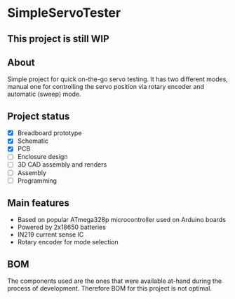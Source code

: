 # SimpleServoTester

## This project is still WIP

## About
Simple project for quick on-the-go servo testing. It has two different modes, manual one for controlling the servo position via rotary encoder and automatic (sweep) mode.
 
## Project status
- [x] Breadboard prototype
- [x] Schematic
- [x] PCB
- [ ] Enclosure design
- [ ] 3D CAD assembly and renders
- [ ] Assembly
- [ ] Programming

## Main features
- Based on popular ATmega328p microcontroller used on Arduino boards
- Powered by 2x18650 batteries
- IN219 current sense IC
- Rotary encoder for mode selection

## BOM
The components used are the ones that were available at-hand during the process of development. Therefore BOM for this project is not optimal.
